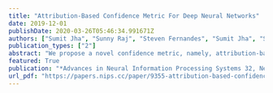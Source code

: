 ```yaml
---
title: "Attribution-Based Confidence Metric For Deep Neural Networks"
date: 2019-12-01
publishDate: 2020-03-26T05:46:34.991671Z
authors: ["Sumit Jha", "Sunny Raj", "Steven Fernandes", "Sumit Jha", "Somesh Jha", "Brian Jalaian", "Gunjan Verma", "Ananthram Swami"]
publication_types: ["2"]
abstract: "We propose a novel confidence metric, namely, attribution-based confidence (ABC) for deep neural networks (DNNs). ABC metric characterizes whether the output of a DNN on an input can be trusted. DNNs are known to be brittle on inputs outside the training distribution and are, hence, susceptible to adversarial attacks. This fragility is compounded by a lack of effectively computable measures of model confidence that correlate well with the accuracy of DNNs. These factors have impeded the adoption of DNNs in high-assurance systems. The proposed ABC metric addresses these challenges. It does not require access to the training data, the use of ensembles, or the need to train a calibration model on a held-out validation set. Hence, the new metric is usable even when only a trained model is available for inference. We mathematically motivate the proposed metric and evaluate its effectiveness with two sets of experiments. First, we study the change in accuracy and the associated confidence over out-of-distribution inputs. Second, we consider several digital and physically realizable attacks such as FGSM, CW, DeepFool, PGD, and adversarial patch generation methods. The ABC metric is low on out-of-distribution data and adversarial examples, where the accuracy of the model is also low. These experiments demonstrate the effectiveness of the ABC metric towards creating more trustworthy and resilient DNNs."
featured: True
publication: "*Advances in Neural Information Processing Systems 32, NeurIPS*"
url_pdf: "https://papers.nips.cc/paper/9355-attribution-based-confidence-metric-for-deep-neural-networks.pdf"
---
```


